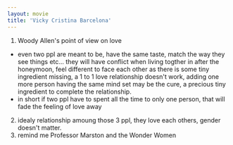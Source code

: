 ```yaml
---
layout: movie
title: 'Vicky Cristina Barcelona'
---
```


1. Woody Allen's point of view on love 
- even two ppl are meant to be, have the same taste, match the way they see things etc... they will have conflict when living togther in after the honeymoon, feel different to face each other as there is some tiny ingredient missing, a 1 to 1 love relationship doesn't work, adding one more person having the same mind set may be the cure, a precious tiny ingredient to complete the relationship.
- in short if two ppl have to spent all the time to only one person, that will fade the feeling of love away

2. idealy relationship amoung those 3 ppl, they love each others, gender doesn't matter.
3. remind me Professor Marston and the Wonder Women

